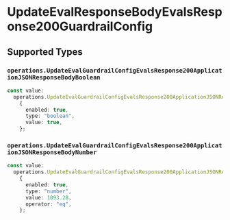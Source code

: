 # UpdateEvalResponseBodyEvalsResponse200GuardrailConfig


## Supported Types

### `operations.UpdateEvalGuardrailConfigEvalsResponse200ApplicationJSONResponseBodyBoolean`

```typescript
const value:
  operations.UpdateEvalGuardrailConfigEvalsResponse200ApplicationJSONResponseBodyBoolean =
    {
      enabled: true,
      type: "boolean",
      value: true,
    };
```

### `operations.UpdateEvalGuardrailConfigEvalsResponse200ApplicationJSONResponseBodyNumber`

```typescript
const value:
  operations.UpdateEvalGuardrailConfigEvalsResponse200ApplicationJSONResponseBodyNumber =
    {
      enabled: true,
      type: "number",
      value: 1093.28,
      operator: "eq",
    };
```

